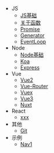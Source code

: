 <!-- - [介绍](/) -->
* JS
    * [JS基础](docs/js/js.md)
    * [关于函数](docs/js/function.md)
    * [Promise](docs/js/promise.md)
    * [Generator](docs/js/generator.md)
    * [EventLoop](docs/js/eventLoop.md)
* Node
    * [Node基础](docs/node/node.md)
    * [Koa](docs/node/node.md)
    * [Express](docs/node/eventLoop.md)
* Vue
    * [Vue2](docs/vue/vue.md)
    * [Vue-Router](docs/vue/vue.md)
    * [Vuex](docs/vue/vue.md)
    * [Vue3](docs/vue/vue.md)
    * [Nuxt](docs/js/promise.md)
* React
    * [xxx]()
* 其他
    * [Git](docs/other/Git.md)  
* 示例
    * [Nav1](docs/example/)